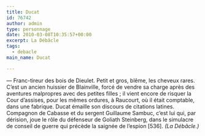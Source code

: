 ```yaml
---
title: Ducat
id: 76742
author: admin
type: personnage
date: 2010-03-08T10:35:57+00:00
excerpt: La Débâcle
tags:
  - debacle
main_name: Ducat

---
```

— Franc-tireur des bois de Dieulet. Petit et gros, blême, les cheveux rares. C&rsquo;est un ancien huissier de Blainville, forcé de vendre sa charge après des aventures malpropres avec des petites filles ; il vient encore de risquer la Cour d&rsquo;assises, pour les mêmes ordures, à Raucourt, où il était comptable, dans une fabrique. Ducat émaille son discours de citations latines. Compagnon de Cabasse et du sergent Guillaume Sambuc, c&rsquo;est lui qui, par dérision, joue le rôle du défenseur de Goliath Steinberg, dans le simulacre de conseil de guerre qui précède la saignée de l&rsquo;espion [536]. _(La Débâcle.)_